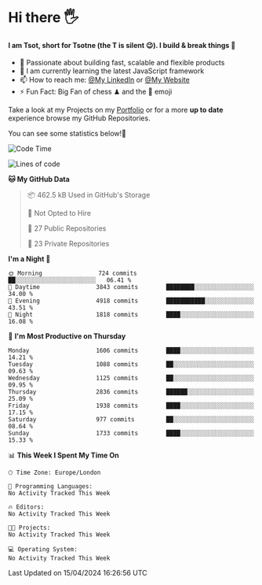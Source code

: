 # Hi there :raised_hand_with_fingers_splayed:
#### I am Tsot, short for Tsotne (the T is silent :wink:). I build & break things :space_invader:
- :telescope: Passionate about building fast, scalable and flexible products
- :seedling: I am currently learning the latest JavaScript framework 
- :mailbox: How to reach me: [@My LinkedIn](https://www.linkedin.com/in/tsotne-gvadzabia/) or [@My Website](https://tsotne.co.uk/contact)
- :zap: Fun Fact: Big Fan of chess ♟ and the 👾 emoji

Take a look at my Projects on my [Portfolio](https://tsotne.co.uk/) or for a more **up to date** experience browse my GitHub Repositories.

You can see some statistics below!:space_invader:
<!--START_SECTION:waka-->
![Code Time](http://img.shields.io/badge/Code%20Time-761%20hrs%202%20mins-blue)

![Lines of code](https://img.shields.io/badge/From%20Hello%20World%20I%27ve%20Written-5.3%20million%20lines%20of%20code-blue)

**🐱 My GitHub Data** 

> 📦 462.5 kB Used in GitHub's Storage 
 > 
> 🚫 Not Opted to Hire
 > 
> 📜 27 Public Repositories 
 > 
> 🔑 23 Private Repositories 
 > 
**I'm a Night 🦉** 

```text
🌞 Morning                724 commits         ██░░░░░░░░░░░░░░░░░░░░░░░   06.41 % 
🌆 Daytime                3843 commits        ████████░░░░░░░░░░░░░░░░░   34.00 % 
🌃 Evening                4918 commits        ███████████░░░░░░░░░░░░░░   43.51 % 
🌙 Night                  1818 commits        ████░░░░░░░░░░░░░░░░░░░░░   16.08 % 
```
📅 **I'm Most Productive on Thursday** 

```text
Monday                   1606 commits        ████░░░░░░░░░░░░░░░░░░░░░   14.21 % 
Tuesday                  1088 commits        ██░░░░░░░░░░░░░░░░░░░░░░░   09.63 % 
Wednesday                1125 commits        ██░░░░░░░░░░░░░░░░░░░░░░░   09.95 % 
Thursday                 2836 commits        ██████░░░░░░░░░░░░░░░░░░░   25.09 % 
Friday                   1938 commits        ████░░░░░░░░░░░░░░░░░░░░░   17.15 % 
Saturday                 977 commits         ██░░░░░░░░░░░░░░░░░░░░░░░   08.64 % 
Sunday                   1733 commits        ████░░░░░░░░░░░░░░░░░░░░░   15.33 % 
```


📊 **This Week I Spent My Time On** 

```text
🕑︎ Time Zone: Europe/London

💬 Programming Languages: 
No Activity Tracked This Week

🔥 Editors: 
No Activity Tracked This Week

🐱‍💻 Projects: 
No Activity Tracked This Week

💻 Operating System: 
No Activity Tracked This Week
```


 Last Updated on 15/04/2024 16:26:56 UTC
<!--END_SECTION:waka-->
